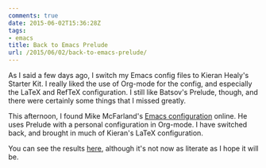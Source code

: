 ```yaml
---
comments: true
date: 2015-06-02T15:36:28Z
tags:
- emacs
title: Back to Emacs Prelude
url: /2015/06/02/back-to-emacs-prelude/
---
```


As I said a few days ago, I switch my Emacs config files to Kieran Healy's Starter Kit. I really liked the use of Org-mode for the config, and especially the LaTeX and RefTeX configuration. I still like Batsov's Prelude, though, and there were certainly some things that I missed greatly.

This afternoon, I found Mike McFarland's [Emacs configuration](http://thrownforaloop.com/posts/emacs-configuration/) online. He uses Prelude with a personal configuration in Org-mode. I have switched back, and brought in much of Kieran's LaTeX configuration.

You can see the results [here](https://github.com/rlridenour/prelude/blob/master/personal/settings.org), although it's not now as literate as I hope it will be.
